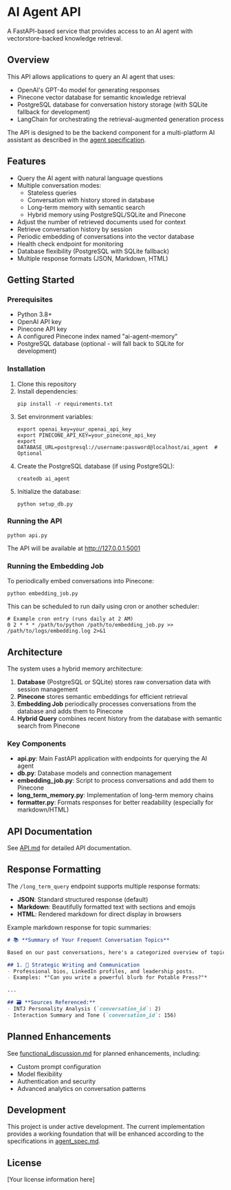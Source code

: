 # AI Agent API

A FastAPI-based service that provides access to an AI agent with vectorstore-backed knowledge retrieval.

## Overview

This API allows applications to query an AI agent that uses:
- OpenAI's GPT-4o model for generating responses
- Pinecone vector database for semantic knowledge retrieval
- PostgreSQL database for conversation history storage (with SQLite fallback for development)
- LangChain for orchestrating the retrieval-augmented generation process

The API is designed to be the backend component for a multi-platform AI assistant as described in the [agent specification](agent_spec.md).

## Features

- Query the AI agent with natural language questions
- Multiple conversation modes:
  - Stateless queries
  - Conversation with history stored in database
  - Long-term memory with semantic search
  - Hybrid memory using PostgreSQL/SQLite and Pinecone
- Adjust the number of retrieved documents used for context
- Retrieve conversation history by session
- Periodic embedding of conversations into the vector database
- Health check endpoint for monitoring
- Database flexibility (PostgreSQL with SQLite fallback)
- Multiple response formats (JSON, Markdown, HTML)

## Getting Started

### Prerequisites

- Python 3.8+
- OpenAI API key
- Pinecone API key
- A configured Pinecone index named "ai-agent-memory"
- PostgreSQL database (optional - will fall back to SQLite for development)

### Installation

1. Clone this repository
2. Install dependencies:
   ```
   pip install -r requirements.txt
   ```
3. Set environment variables:
   ```
   export openai_key=your_openai_api_key
   export PINECONE_API_KEY=your_pinecone_api_key
   export DATABASE_URL=postgresql://username:password@localhost/ai_agent  # Optional
   ```
4. Create the PostgreSQL database (if using PostgreSQL):
   ```
   createdb ai_agent
   ```
5. Initialize the database:
   ```
   python setup_db.py
   ```

### Running the API

```
python api.py
```

The API will be available at http://127.0.0.1:5001

### Running the Embedding Job

To periodically embed conversations into Pinecone:

```
python embedding_job.py
```

This can be scheduled to run daily using cron or another scheduler:

```
# Example cron entry (runs daily at 2 AM)
0 2 * * * /path/to/python /path/to/embedding_job.py >> /path/to/logs/embedding.log 2>&1
```

## Architecture

The system uses a hybrid memory architecture:
1. **Database** (PostgreSQL or SQLite) stores raw conversation data with session management
2. **Pinecone** stores semantic embeddings for efficient retrieval
3. **Embedding Job** periodically processes conversations from the database and adds them to Pinecone
4. **Hybrid Query** combines recent history from the database with semantic search from Pinecone

### Key Components

- **api.py**: Main FastAPI application with endpoints for querying the AI agent
- **db.py**: Database models and connection management
- **embedding_job.py**: Script to process conversations and add them to Pinecone
- **long_term_memory.py**: Implementation of long-term memory chains
- **formatter.py**: Formats responses for better readability (especially for markdown/HTML)

## API Documentation

See [API.md](API.md) for detailed API documentation.

## Response Formatting

The `/long_term_query` endpoint supports multiple response formats:

- **JSON**: Standard structured response (default)
- **Markdown**: Beautifully formatted text with sections and emojis
- **HTML**: Rendered markdown for direct display in browsers

Example markdown response for topic summaries:

```markdown
# 📚 **Summary of Your Frequent Conversation Topics**

Based on our past conversations, here's a categorized overview of topics you frequently discuss:

## 1. 🚀 Strategic Writing and Communication
- Professional bios, LinkedIn profiles, and leadership posts.
- Examples: *"Can you write a powerful blurb for Potable Press?"*

...

## 🗃️ **Sources Referenced:**
- INTJ Personality Analysis (`conversation_id`: 2)
- Interaction Summary and Tone (`conversation_id`: 156)
```

## Planned Enhancements

See [functional_discussion.md](functional_discussion.md) for planned enhancements, including:
- Custom prompt configuration
- Model flexibility
- Authentication and security
- Advanced analytics on conversation patterns

## Development

This project is under active development. The current implementation provides a working foundation that will be enhanced according to the specifications in [agent_spec.md](agent_spec.md).

## License

[Your license information here]
